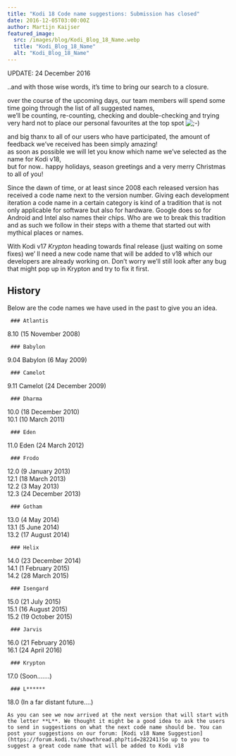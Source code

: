 ```yaml
---
title: "Kodi 18 Code name suggestions: Submission has closed"
date: 2016-12-05T03:00:00Z
author: Martijn Kaijser
featured_image:
  src: /images/blog/Kodi_Blog_18_Name.webp
  title: "Kodi_Blog_18_Name"
  alt: "Kodi_Blog_18_Name"
---
```


UPDATE: 24 December 2016

..and with those wise words, it’s time to bring our search to a closure.

over the course of the upcoming days, our team members will spend some time going through the list of all suggested names,  
 we’ll be counting, re-counting, checking and double-checking and trying very hard not to place our personal favourites at the top spot ![;-)](/sites/default/files/uploads/icon_wink.gif)

and big thanx to all of our users who have participated, the amount of feedback we’ve received has been simply amazing!  
 as soon as possible we will let you know which name we’ve selected as the name for Kodi v18,  
 but for now.. happy holidays, season greetings and a very merry Christmas to all of you!

Since the dawn of time, or at least since 2008 each released version has received a code name next to the version number. Giving each development iteration a code name in a certain category is kind of a tradition that is not only applicable for software but also for hardware. Google does so for Android and Intel also names their chips. Who are we to break this tradition and as such we follow in their steps with a theme that started out with mythical places or names.

With Kodi v17 _Krypton_ heading towards final release (just waiting on some fixes) we’ ll need a new code name that will be added to v18 which our developers are already working on. Don’t worry we’ll still look after any bug that might pop up in Krypton and try to fix it first.

## History

Below are the code names we have used in the past to give you an idea.

     ### Atlantis

8.10 (15 November 2008)

     ### Babylon

9.04 Babylon (6 May 2009)

     ### Camelot

9.11 Camelot (24 December 2009)

     ### Dharma

10.0 (18 December 2010)  
 10.1 (10 March 2011)

     ### Eden

11.0 Eden (24 March 2012)

     ### Frodo

12.0 (9 January 2013)  
 12.1 (18 March 2013)  
 12.2 (3 May 2013)  
 12.3 (24 December 2013)

     ### Gotham

13.0 (4 May 2014)  
 13.1 (5 June 2014)  
 13.2 (17 August 2014)

     ### Helix

14.0 (23 December 2014)  
 14.1 (1 February 2015)  
 14.2 (28 March 2015)

     ### Isengard

15.0 (21 July 2015)  
 15.1 (16 August 2015)  
 15.2 (19 October 2015)

     ### Jarvis

16.0 (21 February 2016)  
 16.1 (24 April 2016)

     ### Krypton

17.0 (Soon…….)

     ### L******

18.0 (In a far distant future….)

    As you can see we now arrived at the next version that will start with the letter **L**. We thought it might be a good idea to ask the users to send in suggestions on what the next code name should be. You can post your suggestions on our forum: [Kodi v18 Name Suggestion](https://forum.kodi.tv/showthread.php?tid=282241)So up to you to suggest a great code name that will be added to Kodi v18
